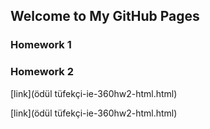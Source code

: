## Welcome to My GitHub Pages


### Homework 1
### Homework 2


[link](ödül tüfekçi-ie-360hw2-html.html)


[link](ödül tüfekçi-ie-360hw2-html.html)


